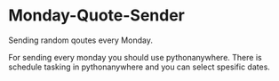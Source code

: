 # Monday-Quote-Sender

Sending random qoutes every Monday.

For sending every monday you should use pythonanywhere. There is schedule tasking in pythonanywhere and you can select spesific dates.
